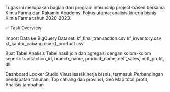 Tugas ini merupakan bagian dari program internship project-based bersama Kimia Farma dan Rakamin Academy. Fokus utama: analisis kinerja bisnis Kimia Farma tahun 2020–2023.

✅ Task Overview

Import Data ke BigQuery
Dataset:
kf_final_transaction.csv
kf_inventory.csv
kf_kantor_cabang.csv
kf_product.csv

Buat Tabel Analisis
Tabel hasil join dan agregasi dengan kolom-kolom seperti: transaction_id, branch_name, product_name, nett_sales, nett_profit, dll.

Dashboard Looker Studio
Visualisasi kinerja bisnis, termasuk:Perbandingan pendapatan tahunan, Top cabang dan provinsi, Geo Map total profit, Analisis tambahan
